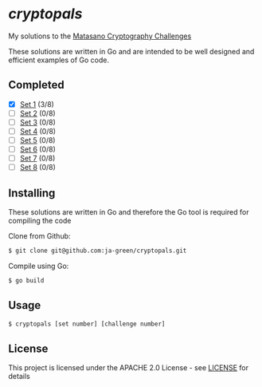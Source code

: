 # _cryptopals_

My solutions to the [Matasano Cryptography Challenges](https://cryptopals.com)

These solutions are written in Go and are intended to be well designed and efficient examples of Go code.

## Completed

- [X] [Set 1](https://cryptopals.com/sets/1) (3/8)
- [ ] [Set 2](https://cryptopals.com/sets/2) (0/8)
- [ ] [Set 3](https://cryptopals.com/sets/3) (0/8)
- [ ] [Set 4](https://cryptopals.com/sets/4) (0/8)
- [ ] [Set 5](https://cryptopals.com/sets/5) (0/8)
- [ ] [Set 6](https://cryptopals.com/sets/6) (0/8)
- [ ] [Set 7](https://cryptopals.com/sets/7) (0/8)
- [ ] [Set 8](https://cryptopals.com/sets/8) (0/8)

## Installing

These solutions are written in Go and therefore the Go tool is required for compiling the code

Clone from Github:

```bash
$ git clone git@github.com:ja-green/cryptopals.git
```

Compile using Go:

```bash
$ go build
```

## Usage

```bash
$ cryptopals [set number] [challenge number]
```

## License

This project is licensed under the APACHE 2.0 License - see [LICENSE](https://github.com/jagreen/cryptopals/blob/master/LICENSE) for details
